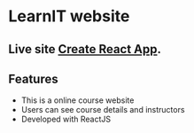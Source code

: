 # LearnIT website

## Live site [Create React App](https://github.com/facebook/create-react-app).

## Features

- This is a online course website
- Users can see course details and instructors
- Developed with ReactJS
